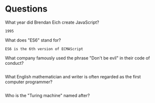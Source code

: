 # Questions

What year did Brendan Eich create JavaScript?

```
1995

```

What does "ES6" stand for?

```
ES6 is the 6th version of ECMAScript
```

What company famously used the phrase "Don't be evil" in their code of conduct?

```

```

What English mathematician and writer is often regarded as the first computer programmer?

```

```

Who is the "Turing machine" named after?

```

```
